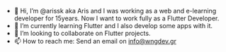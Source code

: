 - 👋 Hi, I’m @arissk aka Aris and I was working as a web and e-learning developer for 15years. Now I want to work fully as a Flutter Developer.
- 🌱 I’m currently learning Flutter and I also develop some apps with it.
- 💞️ I’m looking to collaborate on Flutter projects.
- 📫 How to reach me: Send an email on info@wngdev.gr

<!---
arissk/arissk is a ✨ special ✨ repository because its `README.md` (this file) appears on your GitHub profile.
You can click the Preview link to take a look at your changes.
--->
